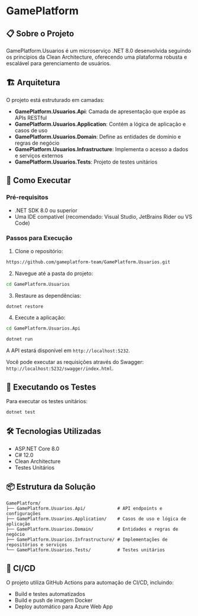 # GamePlatform

## 📋 Sobre o Projeto
GamePlatform.Usuarios é um microserviço .NET 8.0 desenvolvida seguindo os princípios da Clean Architecture, oferecendo uma plataforma robusta e escalável para gerenciamento de usuários.

## 🏗️ Arquitetura

O projeto está estruturado em camadas:

- **GamePlatform.Usuarios.Api**: Camada de apresentação que expõe as APIs RESTful
- **GamePlatform.Usuarios.Application**: Contém a lógica de aplicação e casos de uso
- **GamePlatform.Usuarios.Domain**: Define as entidades de domínio e regras de negócio
- **GamePlatform.Usuarios.Infrastructure**: Implementa o acesso a dados e serviços externos
- **GamePlatform.Usuarios.Tests**: Projeto de testes unitários

## 🚀 Como Executar

### Pré-requisitos
- .NET SDK 8.0 ou superior
- Uma IDE compatível (recomendado: Visual Studio, JetBrains Rider ou VS Code)

### Passos para Execução

1. Clone o repositório:

```bash
https://github.com/gameplatform-team/GamePlatform.Usuarios.git
```

2. Navegue até a pasta do projeto:
```bash
cd GamePlatform.Usuarios
``` 

3. Restaure as dependências:
```bash
dotnet restore
``` 

4. Execute a aplicação:
```bash
cd GamePlatform.Usuarios.Api
``` 
```bash
dotnet run
``` 

A API estará disponível em `http://localhost:5232`.

Você pode executar as requisições através do Swagger: `http://localhost:5232/swagger/index.html`.

## 🧪 Executando os Testes

Para executar os testes unitários:
```bash
dotnet test
```

## 🛠️ Tecnologias Utilizadas

- ASP.NET Core 8.0
- C# 12.0
- Clean Architecture
- Testes Unitários

## 📦 Estrutura da Solução

```plaintext
GamePlatform/
├── GamePlatform.Usuarios.Api/            # API endpoints e configurações
├── GamePlatform.Usuarios.Application/    # Casos de uso e lógica de aplicação
├── GamePlatform.Usuarios.Domain/         # Entidades e regras de negócio
├── GamePlatform.Usuarios.Infrastructure/ # Implementações de repositórios e serviços
└── GamePlatform.Usuarios.Tests/          # Testes unitários
```

## 🔄 CI/CD

O projeto utiliza GitHub Actions para automação de CI/CD, incluindo:
- Build e testes automatizados
- Build e push de imagem Docker
- Deploy automático para Azure Web App
